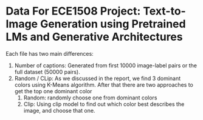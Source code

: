 # Data For ECE1508 Project: Text-to-Image Generation using Pretrained LMs and Generative Architectures

Each file has two main differences:
1. Number of captions: Generated from first 10000 image-label pairs or the full dataset (50000 pairs).
2. Random / CLip: As we discussed in the report, we find 3 dominant colors using K-Means algorithm. After that there are two approaches to get the top one dominant color
    1. Random: randomly choose one from dominant colors
    2. Clip: Using clip model to find out which color best describes the image, and choose that one.
